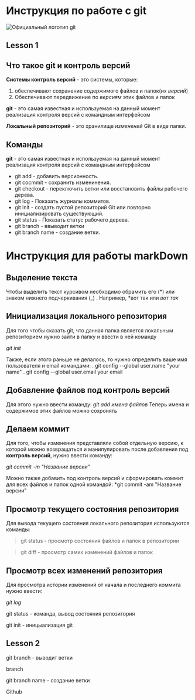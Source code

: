 # Инструкция по работе с git
![Официальный логотип git](logo.png)

## Lesson 1

## Что такое git и контроль версий
**Системы контроль версий** - это системы, которые: 
1. обеспечивают сохранение содержимого файлов и папок(их *версий*)
2. Обеспечивают передвижение по *версиям* этих файлов и папок

**git** - это самая известная и используемая на данный момент реализация контроля версий с командным интерфейсом

**Локальный репозиторий** - это хранилище *изменений* Git в виде папки.

## Команды

**git** - это самая известная и используемая на данный момент реализация контроля версий с командным интерфейсом
* git add - добавить версионность.
* git cocmmit - сохранить изменинения.
* git checkout - переключить ветки или восстановить файлы рабочего дерева.
* git log - Показать журналы коммитов.
* git init - создать пустой репозиторий Git или повторно инициализировать существующий.
* git status - Показать статус рабочего дерева.
* git branch - ввыводит ветки
* git branch name - создание ветки.

# Инструкция для работы   markDown
## Выделение текста
Чтобы выделить текст курсивом необходимо обрамить его (*) или знаком нижнего подчеркивания (_) . Например, *вот так или _вот так_

## Инициализация локального репозитория

Для того чтобы сказать git, что данная папка является локальным репозиторием нужно зайти в папку и ввести в ней команду

*git init*

Также, если этого раньше не делалось, то нужно определить ваше имя пользователя и email командами:
. git config --global user.name "your name"
. git config --global user.email your email 

## Добавление файлов под контроль версий

Для этого нужно ввести команду:
*git add имена файлов*
Теперь имена и содержимое этих файлов можно сохронять

## Делаем коммит

Для того, чтобы изменения представляли собой отдельную версию, к которой можно возвращаться и манипулировать после добавления под **контроль версий**, нужно ввести команду:

*git commit -m "Название версии"*

Можно также добавить под контроль версий и сформировать коммит для всех  файлов и папок одной командой:
*git commit -am "Название версии"

## Просмотр текущего состояния репозитория
Для вывода текущего состояния локального репозитория используются команды:

>git status - просмотр состояния файлов и папок в репозитории

> git diff - просмотр самих изменений файлов и папок

## Просмотр всех изменений репозитория

Для просмотра истории изменений от начала и последнего коммита нужно ввести:

*git log*

git status - команда, вывод состояния репозитория

git init - иницыализация git

## Lesson 2

git branch - выводит ветки

branch

git branch name - создание ветки

Github


